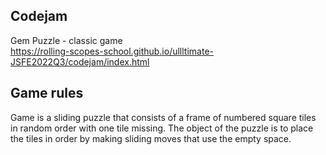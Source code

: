 ## Codejam     
Gem Puzzle - classic game     
https://rolling-scopes-school.github.io/ullltimate-JSFE2022Q3/codejam/index.html      
## Game rules    
Game is a sliding puzzle that consists of a frame of numbered square tiles in random order with one tile missing. The object of the puzzle is to place the tiles in order by making sliding moves that use the empty space.     

